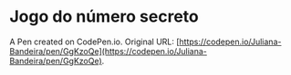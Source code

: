 # Jogo do número secreto 

A Pen created on CodePen.io. Original URL: [https://codepen.io/Juliana-Bandeira/pen/GgKzoQe](https://codepen.io/Juliana-Bandeira/pen/GgKzoQe).

